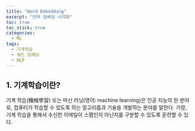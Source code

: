 ```yaml
---
title: "Word Embedding"
excerpt: "단어 임베딩 시각화"
toc: true
toc_stick: true
categories:
  - ML
tags:
  - 기계학습
  - 워드 임베딩
  - NLP
---
```


## 1. 기계학습이란?

기계 학습(機械學習) 또는 머신 러닝(영어: machine learning)은 인공 지능의 한 분야로, 컴퓨터가 학습할 수 있도록 하는 알고리즘과 기술을 개발하는 분야를 말한다. 가령, 기계 학습을 통해서 수신한 이메일이 스팸인지 아닌지를 구분할 수 있도록 훈련할 수 있다.



<script src="http://projector.tensorflow.org/?config=https://gist.github.com/koreain/adeea7765780f216128311e8c13ce491.js"></script>